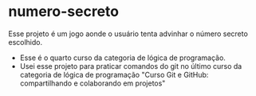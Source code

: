 # numero-secreto

Esse projeto é um jogo aonde o usuário tenta advinhar o número secreto escolhido. 


-  Esse é o quarto curso da categoria de lógica de programação. 
- Usei esse projeto para praticar comandos do git no último curso da categoria de lógica de programação "Curso Git e GitHub: compartilhando e colaborando em projetos"

